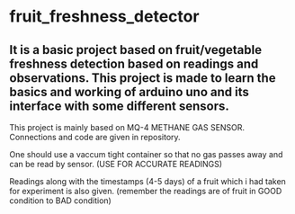 # __fruit_freshness_detector__

It is a basic project based on fruit/vegetable freshness detection based on readings and observations.
This project is made to learn the basics and working of arduino uno and its interface with some different sensors.
--------------------------------------------------------------------------------------------------------------------------------------------

This project is mainly based on MQ-4 METHANE GAS SENSOR.
Connections and code are given in repository.

One should use a vaccum tight container so that no gas passes away and can be read by sensor. (USE FOR ACCURATE READINGS)

Readings along with the timestamps (4-5 days) of a fruit which i had taken for experiment is also given.
          (remember the readings are of fruit in GOOD condition to BAD condition)
